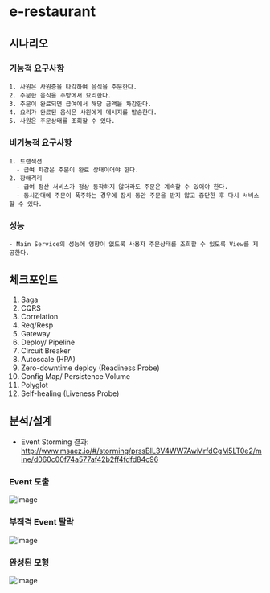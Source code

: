 # e-restaurant


## 시나리오

  ### 기능적 요구사항
    1. 사원은 사원증을 타각하여 음식을 주문한다.
    2. 주문한 음식을 주방에서 요리한다.
    3. 주문이 완료되면 급여에서 해당 금액을 차감한다.
    4. 요리가 완료된 음식은 사원에게 메시지를 발송한다.
    5. 사원은 주문상태를 조회할 수 있다.

  ### 비기능적 요구사항
    1. 트랜잭션
      - 급여 차감은 주문이 완료 상태이어야 한다.
    2. 장애격리
      - 급여 정산 서비스가 정상 동작하지 않더라도 주문은 계속할 수 있어야 한다.
      - 동시간대에 주문이 폭주하는 경우에 잠시 동안 주문을 받지 않고 중단한 후 다시 서비스 할 수 있다.

  ### 성능
    - Main Service의 성능에 영향이 없도록 사용자 주문상태를 조회할 수 있도록 View를 제공한다.


## 체크포인트

  1. Saga
  2. CQRS
  3. Correlation
  4. Req/Resp
  5. Gateway
  6. Deploy/ Pipeline
  7. Circuit Breaker
  8. Autoscale (HPA)
  9. Zero-downtime deploy (Readiness Probe)
  10. Config Map/ Persistence Volume
  11. Polyglot
  12. Self-healing (Liveness Probe)

## 분석/설계

* Event Storming 결과: http://www.msaez.io/#/storming/prssBIL3V4WW7AwMrfdCgM5LT0e2/mine/d060c00f74a577af42b2ff4fdfd84c96


### Event 도출

![image](https://user-images.githubusercontent.com/82796103/122709738-d3ca1e80-d299-11eb-9e2d-4910082141bb.png)


### 부적격 Event 탈락

![image](https://user-images.githubusercontent.com/82796103/122709754-df1d4a00-d299-11eb-95ba-3417f791e64f.png)

### 완성된 모형

![image](https://user-images.githubusercontent.com/82796103/122709917-30c5d480-d29a-11eb-94ce-43be118641f3.png)

